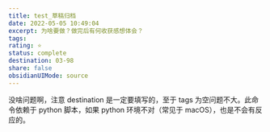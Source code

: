 ```yaml
---
title: test_草稿归档
date: 2022-05-05 10:49:04
excerpt: 为啥要做？做完后有何收获感想体会？
tags: 
rating: ⭐
status: complete
destination: 03-98
share: false
obsidianUIMode: source
---
```


没啥问题啊，注意 destination 是一定要填写的，至于 tags 为空问题不大。此命令依赖于 python 脚本，如果 python 环境不对（常见于 macOS），也是不会有反应的。